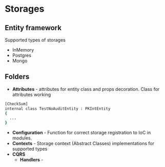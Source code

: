 ﻿# Storages

## Entity framework
Supported types of storages
- InMemory
- Postgres
- Mongo

## Folders
- **Attributes** - attributes for entity class and props decoration. Class for attributes working
```sh
[CheckSum]
internal class TestNoAuditEntity : PKIntEntity
{
  ...
}
```
- **Configuration** - Function for correct storage registration to IoC in modules.
- **Contexts** - Storage context (Abstract Classes) implementations for supported types
- **CQRS**
  - **Handlers** - 



